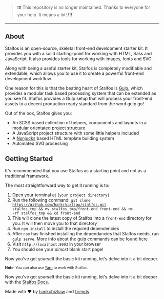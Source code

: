 >❗️❗️❗️ This repository is no longer maintained. Thanks to everyone for your help. It means a lot! ❗️❗️❗️

---

## About

Stalfos is an open-source, skeletal front-end development starter kit. It provides you with a solid starting-point for working with HTML, Sass and JavaScript. It also provides tools for working with images, fonts and SVG.

Along with being a useful starter kit, Stalfos is completely modifiable and extendable, which allows you to use it to create a powerful front-end development workflow. 

One reason for this is that the beating heart of Stalfos is [Gulp](http://gulpjs.com/), which provides a modular task based processing system that can be extended as you see fit. Stalfos provides a Gulp setup that will process your front-end assets to a decent production ready standard from the word <del>gulp</del> go!

Out of the box, Stalfos gives you:

- An SCSS based collection of helpers, components and layouts in a modular orientated project structure
- A JavaScript project structure with some little helpers included 
- A [Nunjucks](https://mozilla.github.io/nunjucks/) based HTML template building system 
- Automated SVG processing  

## Getting Started

It's recommended that you use Stalfos as a starting point and not as a traditional framework. 

The most straightforward way to get it running is to:

1. Open your terminal at `{your project directory}`
2. Run the following command: 
    <code>git clone https://github.com/hankchizljaw/stalfos.git stalfos_tmp && mv stalfos_tmp/front-end front-end && rm -rf stalfos_tmp && cd front-end</code>
3. This will clone the latest copy of Stalfos into a `front-end` directory for you. It will then move you to that directory
4. Run `npm install` to install the required dependencies
5. After `npm` has finished installing the dependancies that Stalfos needs, run `gulp serve`. More info about the gulp commands can be found [here](#gulp-commands)
6. Visit `http://localhost:8003` in your browser
7. You should see your *almost* blank start page!

Now you've got yourself the basic kit running, let's delve into it a bit deeper.

<small>**Note**: You can also use [Yarn](https://yarnpkg.com/en/) to work with Stalfos.</small>

Now you've got yourself the basic kit running, let's delve into it a bit deeper with the [Stalfos Docs](https://stalfos.io).



Made with ❤ by [hankchizljaw](https://hankchizljaw.io) and [friends](https://github.com/hankchizljaw/stalfos/graphs/contributors)
